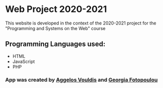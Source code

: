 # Web Project 2020-2021

This website is developed in the context of the 2020-2021 project for the "Programming and Systems on the Web" course

## Programming Languages used:

- HTML
- JavaScript
- PHP

### App was created by [Aggelos Vouldis](https://github.com/BrainlessPOMO) and [Georgia Fotopoulou](https://github.com/Jofoto)
